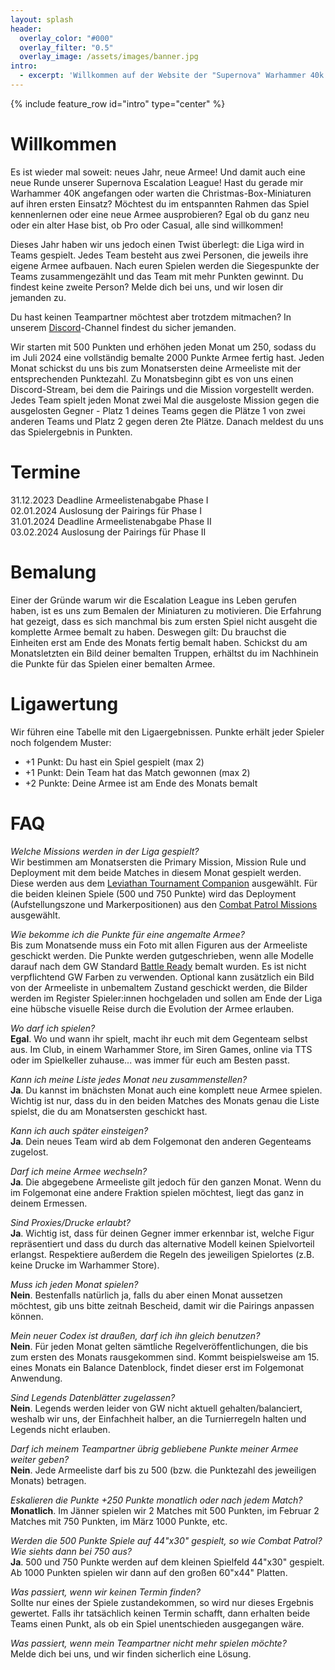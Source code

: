 ```yaml
---
layout: splash
header:
  overlay_color: "#000"
  overlay_filter: "0.5"
  overlay_image: /assets/images/banner.jpg
intro: 
  - excerpt: 'Willkommen auf der Website der "Supernova" Warhammer 40k Escalation-Liga!<br/>Hier findes du alle infos über aktuelle Paarungen, Ranglisten und die Teilnehmer:innen.'
---
```


{% include feature_row id="intro" type="center" %}

# Willkommen

Es ist wieder mal soweit: neues Jahr, neue Armee! Und damit auch eine neue Runde unserer Supernova Escalation League! Hast du gerade mir Warhammer 40K angefangen oder warten die Christmas-Box-Miniaturen auf ihren ersten Einsatz? Möchtest du im entspannten Rahmen das Spiel kennenlernen oder eine neue Armee ausprobieren? Egal ob du ganz neu oder ein alter Hase bist, ob Pro oder Casual, alle sind willkommen!

Dieses Jahr haben wir uns jedoch einen Twist überlegt: die Liga wird in Teams gespielt. Jedes Team besteht aus zwei Personen, die jeweils ihre eigene Armee aufbauen. Nach euren Spielen werden die Siegespunkte der Teams zusammengezählt und das Team mit mehr Punkten gewinnt. Du findest keine zweite Person? Melde dich bei uns, und wir losen dir jemanden zu.

Du hast keinen Teampartner möchtest aber trotzdem mitmachen? In unserem [Discord](https://discord.com/channels/910301105676759102/1049786265085677599)-Channel findest du sicher jemanden.

Wir starten mit 500 Punkten und erhöhen jeden Monat um 250, sodass du im Juli 2024 eine vollständig bemalte 2000 Punkte Armee fertig hast. Jeden Monat schickst du uns bis zum Monatsersten deine Armeeliste mit der entsprechenden Punktezahl.
Zu Monatsbeginn gibt es von uns einen Discord-Stream, bei dem die Pairings und die Mission vorgestellt werden. Jedes Team spielt jeden Monat zwei Mal die ausgeloste Mission gegen die ausgelosten Gegner - Platz 1 deines Teams gegen die Plätze 1 von zwei anderen Teams und Platz 2 gegen deren 2te Plätze. Danach meldest du uns das Spielergebnis in Punkten.

# Termine

31.12.2023 Deadline Armeelistenabgabe Phase I  
02.01.2024 Auslosung der Pairings für Phase I  
31.01.2024 Deadline Armeelistenabgabe Phase II  
03.02.2024 Auslosung der Pairings für Phase II

# Bemalung

Einer der Gründe warum wir die Escalation League ins Leben gerufen haben, ist es uns zum Bemalen der Miniaturen zu motivieren. Die Erfahrung hat gezeigt, dass es sich manchmal bis zum ersten Spiel nicht ausgeht die komplette Armee bemalt zu haben. Deswegen gilt: Du brauchst die Einheiten erst am Ende des Monats fertig bemalt haben. Schickst du am Monatsletzten ein Bild deiner bemalten Truppen, erhältst du im Nachhinein die Punkte für das Spielen einer bemalten Armee.

# Ligawertung

Wir führen eine Tabelle mit den Ligaergebnissen. Punkte erhält jeder Spieler noch folgendem Muster:

* +1 Punkt: Du hast ein Spiel gespielt (max 2)
* +1 Punkt: Dein Team hat das Match gewonnen (max 2)
* +2 Punkte: Deine Armee ist am Ende des Monats bemalt

# FAQ

*Welche Missions werden in der Liga gespielt?*  
Wir bestimmen am Monatsersten die Primary Mission, Mission Rule und Deployment mit dem beide Matches in diesem Monat gespielt werden. Diese werden aus dem [Leviathan Tournament Companion](https://www.warhammer-community.com/wp-content/uploads/2023/06/hlF8WKv4gJpXPZha.pdf) ausgewählt. Für die beiden kleinen Spiele (500 und 750 Punkte) wird das Deployment (Aufstellungszone und Markerpositionen) aus den [Combat Patrol Missions](https://www.warhammer-community.com/wp-content/uploads/2023/06/htkssr6vgkoqDAJn.pdf) ausgewählt.

*Wie bekomme ich die Punkte für eine angemalte Armee?*  
Bis zum Monatsende muss ein Foto mit allen Figuren aus der Armeeliste geschickt werden. Die Punkte werden gutgeschrieben, wenn alle Modelle darauf nach dem GW Standard [Battle Ready](https://www.warhammer-community.com/2019/05/21/introducing-battle-readygw-homepage-post-1fw-homepage-post-1/) bemalt wurden. Es ist nicht verpflichtend GW Farben zu verwenden. Optional kann zusätzlich ein Bild von der Armeeliste in unbemaltem Zustand geschickt werden, die Bilder werden im Register Spieler:innen hochgeladen und sollen am Ende der Liga eine hübsche visuelle Reise durch die Evolution der Armee erlauben.

*Wo darf ich spielen?*  
**Egal**. Wo und wann ihr spielt, macht ihr euch mit dem Gegenteam selbst aus. Im Club, in einem Warhammer Store, im Siren Games, online via TTS oder im Spielkeller zuhause... was immer für euch am Besten passt.

*Kann ich meine Liste jedes Monat neu zusammenstellen?*  
**Ja**. Du kannst im bnächsten Monat auch eine komplett neue Armee spielen. Wichtig ist nur, dass du in den beiden Matches des Monats genau die Liste spielst, die du am Monatsersten geschickt hast.

*Kann ich auch später einsteigen?*  
**Ja**. Dein neues Team wird ab dem Folgemonat den anderen Gegenteams zugelost.

*Darf ich meine Armee wechseln?*  
**Ja**. Die abgegebene Armeeliste gilt jedoch für den ganzen Monat. Wenn du im Folgemonat eine andere Fraktion spielen möchtest, liegt das ganz in deinem Ermessen.

*Sind Proxies/Drucke erlaubt?*  
**Ja**. Wichtig ist, dass für deinen Gegner immer erkennbar ist, welche Figur repräsentiert und dass du durch das alternative Modell keinen Spielvorteil erlangst. Respektiere außerdem die Regeln des jeweiligen Spielortes (z.B. keine Drucke im Warhammer Store).

*Muss ich jeden Monat spielen?*  
**Nein**. Bestenfalls natürlich ja, falls du aber einen Monat aussetzen möchtest, gib uns bitte zeitnah Bescheid, damit wir die Pairings anpassen können.

*Mein neuer Codex ist draußen, darf ich ihn gleich benutzen?*  
**Nein**. Für jeden Monat gelten sämtliche Regelveröffentlichungen, die bis zum ersten des Monats rausgekommen sind. Kommt beispielsweise am 15. eines Monats ein Balance Datenblock, findet dieser erst im Folgemonat Anwendung.

*Sind Legends Datenblätter zugelassen?*  
**Nein**. Legends werden leider von GW nicht aktuell gehalten/balanciert, weshalb wir uns, der Einfachheit halber, an die Turnierregeln halten und Legends nicht erlauben.

*Darf ich meinem Teampartner übrig gebliebene Punkte meiner Armee weiter geben?*  
**Nein**. Jede Armeeliste darf bis zu 500 (bzw. die Punktezahl des jeweiligen Monats) betragen.

*Eskalieren die Punkte +250 Punkte monatlich oder nach jedem Match?*  
**Monatlich**. Im Jänner spielen wir 2 Matches mit 500 Punkten, im Februar 2 Matches mit 750 Punkten, im März 1000 Punkte, etc.

*Werden die 500 Punkte Spiele auf 44"x30" gespielt, so wie Combat Patrol? Wie siehts dann bei 750 aus?*  
**Ja**. 500 und 750 Punkte werden auf dem kleinen Spielfeld 44"x30" gespielt. Ab 1000 Punkten spielen wir dann auf den großen 60"x44" Platten.

*Was passiert, wenn wir keinen Termin finden?*  
Sollte nur eines der Spiele zustandekommen, so wird nur dieses Ergebnis gewertet. Falls ihr tatsächlich keinen Termin schafft, dann erhalten beide Teams einen Punkt, als ob ein Spiel unentschieden ausgegangen wäre.

*Was passiert, wenn mein Teampartner nicht mehr spielen möchte?*  
Melde dich bei uns, und wir finden sicherlich eine Lösung.